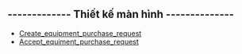 ## ------------- Thiết kế màn hình --------------
- [Create_equipment_purchase_request](https://docs.google.com/spreadsheets/d/1-_HMGi71tJPAhgnOj6K278vQpb5moDq4/edit#gid=731931977)
- [Accept_equiment_purchase_request](https://docs.google.com/spreadsheets/d/1vh--lf-QpKY6Tw4MvsIHFPQv2kw6cA_e/edit#gid=2126182104)
